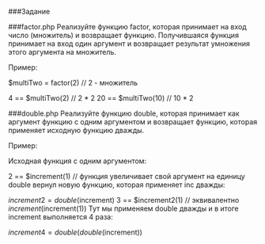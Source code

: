 ###Задание

###factor.php
Реализуйте функцию factor, которая принимает на вход число (множитель) и возвращает функцию. Получившаяся функция принимает на вход один аргумент и возвращает результат умножения этого аргумента на множитель.

Пример:

$multiTwo = factor(2) // 2 - множитель

4 == $multiTwo(2) // 2 * 2
20 == $multiTwo(10) // 10 * 2

###double.php
Реализуйте функцию double, которая принимает как аргумент функцию с одним аргументом и возвращает функцию, которая применяет исходную функцию дважды.

Пример:

Исходная функция с одним аргументом:

2 == $increment(1) // функция увеличивает свой аргумент на единицу
double вернул новую функцию, которая применяет inc дважды:

$increment2 = double($increment)
3 == $increment2(1) // эквивалентно $increment($increment(1))
Тут мы применяем double дважды и в итоге increment выполняется 4 раза:

$increment4 = double(double($increment))

